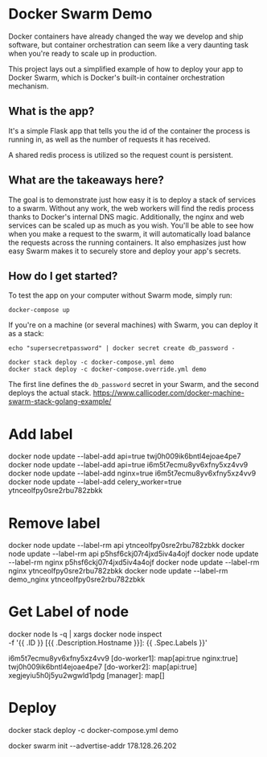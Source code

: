 # Docker Swarm Demo
Docker containers have already changed the way we develop and ship software,
but container orchestration can seem like a very daunting task when you're
ready to scale up in production.

This project lays out a simplified example of how to deploy your app to Docker
Swarm, which is Docker's built-in container orchestration mechanism.

## What is the app?
It's a simple Flask app that tells you the id of the container the process is
running in, as well as the number of requests it has received.

A shared redis process is utilized so the request count is persistent.

## What are the takeaways here?
The goal is to demonstrate just how easy it is to deploy a stack of services
to a swarm. Without any work, the web workers will find the redis process
thanks to Docker's internal DNS magic. Additionally, the nginx and web services
can be scaled up as much as you wish. You'll be able to see how when you make
a request to the swarm, it will automatically load balance the requests across
the running containers. It also emphasizes just how easy Swarm makes it to
securely store and deploy your app's secrets.

## How do I get started?
To test the app on your computer without Swarm mode, simply run:
```
docker-compose up
```

If you're on a machine (or several machines) with Swarm, you can deploy it as
a stack:
```
echo "supersecretpassword" | docker secret create db_password -

docker stack deploy -c docker-compose.yml demo
docker stack deploy -c docker-compose.override.yml demo
```

The first line defines the `db_password` secret in your Swarm, and the second deploys the actual stack.
https://www.callicoder.com/docker-machine-swarm-stack-golang-example/

# Add label
docker node update --label-add api=true twj0h009ik6bntl4ejoae4pe7
docker node update --label-add api=true i6m5t7ecmu8yv6xfny5xz4vv9
docker node update --label-add nginx=true i6m5t7ecmu8yv6xfny5xz4vv9
docker node update --label-add celery_worker=true ytnceolfpy0sre2rbu782zbkk
# Remove label
docker node update --label-rm api ytnceolfpy0sre2rbu782zbkk
docker node update --label-rm api p5hsf6ckj07r4jxd5iv4a4ojf
docker node update --label-rm nginx p5hsf6ckj07r4jxd5iv4a4ojf
docker node update --label-rm nginx ytnceolfpy0sre2rbu782zbkk
docker node update --label-rm demo_nginx ytnceolfpy0sre2rbu782zbkk


# Get Label of node
docker node ls -q | xargs docker node inspect \
  -f '{{ .ID }} [{{ .Description.Hostname }}]: {{ .Spec.Labels }}'

i6m5t7ecmu8yv6xfny5xz4vv9 [do-worker1]: map[api:true nginx:true]
twj0h009ik6bntl4ejoae4pe7 [do-worker2]: map[api:true]
xegjeyiu5h0j5yu2wgwld1pdg [manager]: map[]

# Deploy
docker stack deploy -c docker-compose.yml demo

docker swarm init --advertise-addr 178.128.26.202